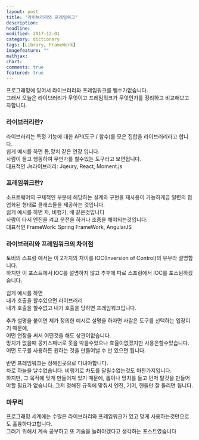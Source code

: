 ```yaml
---
layout: post
title: "라이브러리와 프레임워크"
description:
headline:
modified: 2017-12-01
category: dictionary
tags: [Library, FrameWork]
imagefeature: ""
mathjax:
chart:
comments: true
featured: true
---
```


프로그래밍에 있어서 라이브러리와 프레임워크를 뺄수가없습니다.<br>
그래서 오늘은 라이브러리가 무엇이고 프레임워크가 무엇인가를 정리하고 비교해보고자합니다.
<br>

<h3>라이브러리란?</h3>
라이브러리는 특정 기능에 대한 API(도구 / 함수)를 모은 집합을 라이브러리라고 합니다.<br>
쉽게 예시를 하면 톱,망치 같은 연장 입니다.<br>
사람이 들고 행동하여 무언가를 할수있는 도구라고 보면됩니다.<br>
대표적인 Js라이브러리: Jqeury, React, Moment.js<br>

<h3>프레임워크란?</h3>
소프트웨어의 구체적인 부분에 해당하는 설계와 구현을 재사용이 가능하게끔 일련의 협업화된 형태로 클래스들을 제공하는 것입니다.<br>
쉽게 예시를 하면 차, 비행기, 배 같은것입니다<br>
사람이 타서 엔진을 켜고 운전을 하거나 조종을 해야되는것입니다.<br>
대표적인 FrameWork: Spring FrameWork, AngularJS<br>

<h3>라이브러리와 프레임워크의 차이점</h3>
토비의 스프링 에서는 이 2가지의 차이를 IOC(Inversion of Control)의 유무라 설명합니다.<br>
하지만 이 포스트에서 IOC를 설명하지 않고 추후에 따로 스프링에서 IOC를 포스팅하겠습니다.<br>

쉽게 예시를 하면<br>
내가 호출을 할수있으면 라이브러리<br>
내가 호출을 할수없고 내가 호출을 당하면 프레임워크입니다.<br>

추가 설명을 붙이면 제가 정의한 예시로 설명을 하자면 사람은 도구를 선택하는 입장이기 때문에,<br>
어떤 연장을 써서 어떤것을 해도 상관이없습니다.<br>
망치가 없을때 몽키스패너로 못을 박을수있으나 효율이없겠지만 사용은할수있습니다.<br>
어떤 도구를 사용하든 원하는 것을 만들어낼 수 만 있으면 됩니다.<br>

반면 프레임워크는 정해진곳으로 다녀야합니다.<br>
차로 하늘을 날수없습니다. 비행기로 차도를 달릴수없는것도 마찬가지입니다.<br>
하지만, 그 목적에 맞게 만들어져 있기 때문에, 톱이나 망치를 들고 먼저 탈것을 만들어야할 필요가 없습니다.
그저 정해진 규칙에 맞춰서 엔진, 기어, 핸들만 잘 돌리면 됩니다.

<h3>마무리</h3>

프로그래밍 세계에는 수많은 라이브러리와 프레임워크가 있고 맞게 사용하는것만으로도 훌륭하다고합니다.<br>
그러기 위해서 계속 공부하고 또 기술을 늘려야겠다고 생각하는 포스트였습니다<br>
